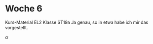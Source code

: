 
# Woche 6
Kurs-Material EL2 Klasse ST19a
Ja genau, so in etwa habe ich mir das vorgestellt.

$\alpha$
